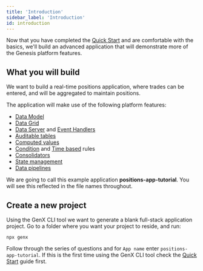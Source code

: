 ```yaml
---
title: 'Introduction'
sidebar_label: 'Introduction'
id: introduction
---
```


Now that you have completed the [Quick Start](/getting-started/quick-start/) and are comfortable with the basics, we'll build an advanced application that will demonstrate more of the Genesis platform features.

## What you will build

We want to build a real-time positions application, where trades can be entered, and will be aggregated to maintain positions.

The application will make use of the following platform features:
- [Data Model](/getting-started/go-to-the-next-level/data-model/)
- [Data Grid](/getting-started/go-to-the-next-level/data-grid/)
- [Data Server](/getting-started/go-to-the-next-level/events/) and [Event Handlers](/getting-started/go-to-the-next-level/events/)
- [Auditable tables](/getting-started/go-to-the-next-level/audit/)
- [Computed values](/getting-started/go-to-the-next-level/calculated-data/) <!-- TODO: confirm this is the correct link (there was no 'computed-values' ) -->
- [Condition](/getting-started/go-to-the-next-level/condition-rules/) and [Time based](/getting-started/go-to-the-next-level/time-rules/) rules
- [Consolidators](/getting-started/go-to-the-next-level/consolidators/)
- [State management](/getting-started/go-to-the-next-level/state-management/)
- [Data pipelines](/getting-started/go-to-the-next-level/data-pipeline/)


We are going to call this example application **positions-app-tutorial**. You will see this reflected in the file names throughout.

## Create a new project
Using the GenX CLI tool we want to generate a blank full-stack application project. Go to a folder where you want your project to reside, and run:

```
npx genx
```

Follow through the series of questions and for `App name` enter `positions-app-tutorial`. If this is the first time using the GenX CLI tool check the [Quick Start](/getting-started/quick-start/create-a-new-project/) guide first.

